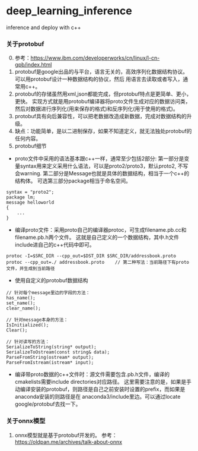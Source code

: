# deep_learning_inference
inference and deploy with c++


### 关于protobuf
0. 参考：https://www.ibm.com/developerworks/cn/linux/l-cn-gpb/index.html
1. protobuf是google出品的与平台，语言无关的，高效序列化数据结构协议。可以用protobuf设计一种数据结构的协议，然后
用语言去读取或者写入，通常用c++。
2. protobuf的存储虽然用xml,json都能完成，但protobuf特点是更简单、更小，更快。
实现方式就是用protobuf编译器将proto文件生成对应的数据访问类，然后对数据进行序列化(用来保存的格式)和反序列化(用于使用的格式)。
3. protobuf具有向后兼容性，可以把老数据改造成新数据，完成对数据结构的升级。
4. 缺点：功能简单，是以二进制保存，如果不知道定义，就无法独处protobuf的任何内容。
5. protobuf细节
- proto文件中采用的语法基本跟c++一样，通常至少包括2部分: 
第一部分是变量syntax用来定义采用什么语法，可以是proto2/proto3，默认proto2, 不写会warning.
第二部分是Message也就是具体的数据结构，相当于一个c++的结构体。
可选第三部分package相当于命名空间。
```
syntax = "proto2";
package lm;
message helloworld
{
    ...
}
```
- 编译proto文件：采用proto自己的编译器protoc，可生成filename.pb.cc和filename.pb.h两个文件。
这就是自己定义的一个数据结构，其中.h文件include进自己的c++代码中即可。 
```
protoc -I=$SRC_DIR --cpp_out=$DST_DIR $SRC_DIR/addressbook.proto
protoc --cpp_out=./ addressbook.proto    // 第二种写法：当前路径下有proto文件，并生成到当前路径
```
- 使用自定义的protobuf数据结构
```
// 针对每个message里边的字段的方法：
has_name();
set_name();
clear_name();

// 针对message本身的方法：
IsInitialized();
Clear();

// 针对读写的方法：
SerializeToString(string* output);
SerializeToOstream(const string& data);
ParseFromString(ostream* output);
ParseFromIstream(istream* input);
```
- 编译带proto数据的c++文件时：源文件需要包含.pb.h文件，编译的cmakelists需要include directories对应路径。
这里需要注意的是，如果是手动编译安装的protobuf，则路径是自己之前安装时设置的prefix，而如果是anaconda安装的则路径是在
anaconda3/include里边。可以通过locate google/protobuf去找一下。


### 关于onnx模型
1. onnx模型就是基于protobuf开发的。
参考：https://oldpan.me/archives/talk-about-onnx
